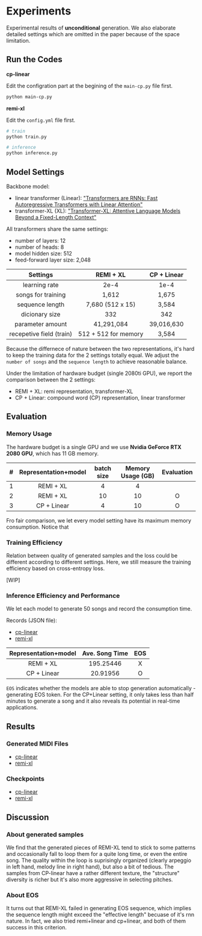 # Experiments

Experimental results of **unconditional** generation. We also elaborate detailed settings which are omitted in the paper because of the space limitation.

## Run the Codes
**cp-linear**

Edit the configration part at the begining of the `main-cp.py` file first.

```bash 
python main-cp.py
```

**remi-xl**

Edit the `config.yml` file first.

```bash 
# train
python train.py

# inference
python inference.py
```


## Model Settings
Backbone model:
* linear transformer (Linear): ["Transformers are RNNs: Fast Autoregressive Transformers with Linear Attention"](https://arxiv.org/abs/2006.16236)
* transformer-XL (XL): ["Transformer-XL: Attentive Language Models Beyond a Fixed-Length Context"](https://arxiv.org/abs/1901.02860)


All transformers share the same settings:
* number of layers: 12 
* number of heads: 8
* model hidden size: 512
* feed-forward layer size: 2,048

| Settings                    |  REMI + XL             |    CP + Linear         |  
|:---------------------------:|:----------------------:|:----------------------:|
| learning rate               | 2e-4                   | 1e-4                   |
| songs for training          | 1,612                  | 1,675                  |
| sequence length             | 7,680 (512 x 15)       | 3,584                  |
| dicionary size              | 332                    | 342                    |
| parameter amount            | 41,291,084             | 39,016,630             |
| recepetive field (train)    | 512 + 512 for memory   | 3,584                  |

Because the differnece of nature between the two representations, it's hard to keep the training data for the 2 settings totally equal. We adjust the `number of songs` and the `sequence length` to achieve reasonable balance. 

Under the limitation of hardware budget (single 2080ti GPU), we report the comparison between the 2 settings:
* REMI + XL: remi representation, transformer-XL
* CP + Linear: compound word (CP) representation, linear transformer


## Evaluation
### Memory Usage
The hardware budget is a single GPU and we use **Nvidia GeForce RTX 2080 GPU**, which has 11 GB memory. 

| # |  Representation+model  |    batch size          |   Memory Usage (GB)    |  Evaluation |
|:-:|:----------------------:|:----------------------:|:----------------------:|:-----------:|
| 1 |  REMI + XL             |         4              |   4                    |             |
| 2 |  REMI + XL             |         10             |   10                   |      O      |
| 3 |  CP + Linear           |         4              |   10                   |      O      |

Fro fair comparison, we let every model setting have its maximum memory consumption.
Notice that 


### Training  Efficiency 
Relation between quality of generated samples and the loss could be different according to different settings. Here, we still measure the training efficiency based on cross-entropy loss. 

[WIP]


### Inference Efficiency and Performance
We let each model to generate 50 songs and record the consumption time.

Records (JSON file):
* [cp-linear](./cp-linear/runtime_stats.json)
* [remi-xl](./remi-xl/runtime_stats.json)

|  Representation+model  |    Ave. Song Time      |   EOS    |
|:----------------------:|:----------------------:|:--------:|
|  REMI + XL             |     195.25446          |    X     |
|  CP + Linear           |      20.91956          |    O     |

`EOS` indicates whether the models are able to stop generation automatically - generating EOS token. 
For the CP+Linear setting, it only takes less than half minutes to generate a song and it also reveals its potential in real-time applications.

## Results
### Generated MIDI Files
* [cp-linear](./cp-linear/gen_midis)
* [remi-xl](./remi-xl/gen_midis)


### Checkpoints
* [cp-linear](https://drive.google.com/drive/folders/114uore7LHjAsM4eKXG9TfVZL5S3YY7nZ?usp=sharing)
* [remi-xl](https://drive.google.com/drive/folders/1tCaWQisPp_bcXKH5J3Nxmv6kUzJXs6qw?usp=sharing)

## Discussion
### About generated samples
We find that the generated pieces of REMI-XL tend to stick to some patterns and occasionally fall to loop them for a quite long time, or even the entire song. The quality within the loop is suprisingly organized (clearly arpeggio in left hand, melody line in right hand), but also a bit of tedious. The samples from CP-linear have a rather different texture, the "structure" diversity is richer but it's also more aggressive in selecting pitches.

### About EOS
It turns out that REMI-XL failed in generating EOS sequence, which implies the sequence length might exceed the "effective length" becuase of it's rnn nature. In fact, we also tried remi+linear and cp+linear, and both of them success in this criterion.
